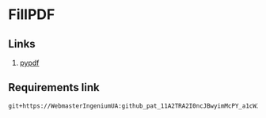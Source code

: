 # FillPDF
## Links
1. [pypdf](https://pypdf.readthedocs.io/en/latest/)
## Requirements link
```
git+https://WebmasterIngeniumUA: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@github.com/IngeniumUA/FillPDF.git
```